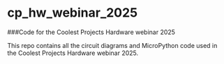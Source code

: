 # cp_hw_webinar_2025
###Code for the Coolest Projects Hardware webinar 2025

This repo contains all the circuit diagrams and MicroPython code used in the Coolest Projects Hardware webinar 2025.
